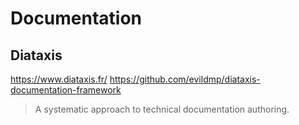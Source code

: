 # Documentation


## Diataxis
https://www.diataxis.fr/
https://github.com/evildmp/diataxis-documentation-framework

> A systematic approach to technical documentation authoring.


